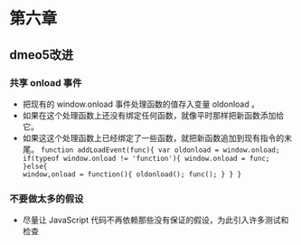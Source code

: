 # 第六章

## dmeo5改进

### 共享 onload 事件

   - 把现有的 window.onload 事件处理函数的值存入变量 oldonload 。
   - 如果在这个处理函数上还没有绑定任何函数，就像平时那样把新函数添加给它。
   - 如果这这个处理函数上已经绑定了一些函数，就把新函数追加到现有指令的末尾。
<code>function addLoadEvent(func){
            var oldonload = window.onload;
            if(typeof window.onload != 'function'){
                window.onload = func;
            }else{
                window,onload = function(){
                    oldonload();
                    func();
                }
            }
        }</code>

### 不要做太多的假设

  - 尽量让 JavaScript 代码不再依赖那些没有保证的假设，为此引入许多测试和检查


